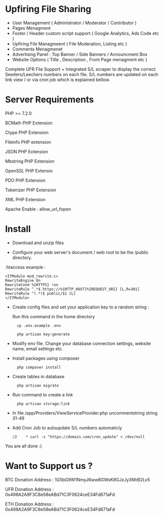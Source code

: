 # Upfiring File Sharing 

- User Management ( Administrator / Moderator / Contributor )
- Pages Menagment 
- Footer / Header custom script support ( Google Analytics, Ads Code etc )
- Upfiring File Managmeent ( File Moderation, Listing etc )
- Comments Menagmenet 
- Advertising Panel : Top Banner / Side Banners / Announcment Box
- Website Options ( Title , Description , Front Page menagment etc )

Complete UFR File Support + Integrated S/L scraper to display the correct Seeders/Leechers numbers on each file. S/L numbers are updated on each link view / or via cron job which is explained bellow.

# Server Requirements

PHP >= 7.2.0

BCMath PHP Extension

Ctype PHP Extension

Fileinfo PHP extension

JSON PHP Extension

Mbstring PHP Extension

OpenSSL PHP Extensio

PDO PHP Extension

Tokenizer PHP Extension 

XML PHP Extension

Apache Enable : allow_url_fopen

# Install 

- Download and unzip files

- Configure your web server's document / web root to be the /public directory.

.htaccess example : 

    <IfModule mod_rewrite.c>
    RewriteEngine On
    RewriteCond %{HTTPS} !on
    RewriteRule ^.*$ https://%{HTTP_HOST}%{REQUEST_URI} [L,R=301]
    RewriteRule ^(.*)$ public/$1 [L]
    </IfModule>

- Create config files and set your application key to a random string :

    Run this command in the home directory

        cp .env.example .env
    
        php artisan key:generate
    
- Modify env file. Change your database connection settings, website name, email settings etc.

- Install packages using composer

        php composer install
    
- Create tables in database

        php artisan migrate
    
- Run command to create a link

        php artisan storage:link
    
-  In file /app/Providers/ViewServiceProvider.php uncommentstring string 31-49

-   Add Cron Job to autoupdate S/L numbers automaticly 

        /2    * curl -s "https://domain.com/cron_update" > /dev/null

You are all done :)

# Want to Support us ?

BTC Donation Address : 1G5bG9W1NmyJ6ww8GWsK9GJzJy3NhB2Lv5

UFR Donation Address : 0x498A2A9F3C8e58eABd71C3F0624ceE34Fd671aFd

ETH Donation Address : 0x498A2A9F3C8e58eABd71C3F0624ceE34Fd671aFd 
